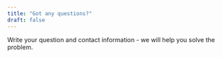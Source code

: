 ```yaml
---
title: "Got any questions?"
draft: false
---
```


Write your question and contact information - we will help you solve the problem.
